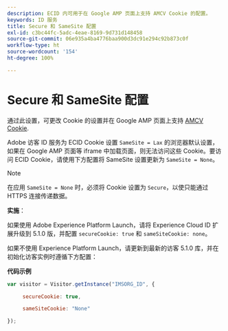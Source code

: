 ```yaml
---
description: ECID 内可用于在 Google AMP 页面上支持 AMCV Cookie 的配置。
keywords: ID 服务
title: Secure 和 SameSite 配置
exl-id: c3bc44fc-5adc-4eae-8169-9d731d148458
source-git-commit: 06e935a4ba4776baa900d3dc91e294c92b873c0f
workflow-type: ht
source-wordcount: '154'
ht-degree: 100%

---
```


# Secure 和 SameSite 配置

通过此设置，可更改 Cookie 的设置并在 Google AMP 页面上支持 [AMCV Cookie](../../introduction/cookies.md).

Adobe 访客 ID 服务为 ECID Cookie 设置 `SameSite = Lax` 的浏览器默认设置，如果在 Google AMP 页面等 iframe 中加载页面，则无法访问这些 Cookie。要访问 ECID Cookie，请使用下方配置将 SameSite 设置更新为 `SameSite = None`。

>[!NOTE]
>
>在应用 `SameSite = None` 时，必须将 Cookie 设置为 `Secure`，以使只能通过 HTTPS 连接传递数据。

**实施**：

如果使用 Adobe Experience Platform Launch，请将 Experience Cloud ID 扩展升级到 5.1.0 版，并配置 `secureCookie: true` 和 `sameSiteCookie: none`。

如果不使用 Experience Platform Launch，请更新到最新的访客 5.1.0 库，并在初始化访客实例时遵循下方配置：

**代码示例**

```js
var visitor = Visitor.getInstance("IMSORG_ID", {

     secureCookie: true,

     sameSiteCookie: "None"

});
```
